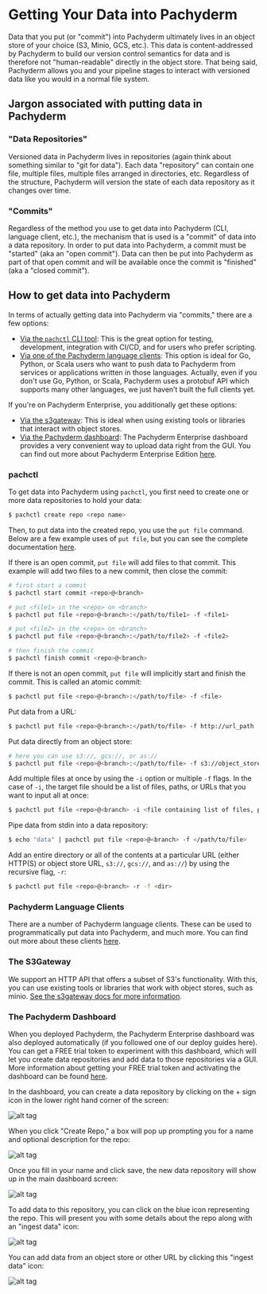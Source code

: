 # Getting Your Data into Pachyderm

Data that you put (or "commit") into Pachyderm ultimately lives in an object
store of your choice (S3, Minio, GCS, etc.).  This data is content-addressed by
Pachyderm to build our version control semantics for data and is therefore not
"human-readable" directly in the object store.  That being said, Pachyderm
allows you and your pipeline stages to interact with versioned data like you
would in a normal file system.

## Jargon associated with putting data in Pachyderm

### "Data Repositories"

Versioned data in Pachyderm lives in repositories (again think about something
similar to "git for data").  Each data "repository" can contain one file,
multiple files, multiple files arranged in directories, etc.  Regardless of the
structure, Pachyderm will version the state of each data repository as it
changes over time. 

### "Commits"

Regardless of the method you use to get data into Pachyderm (CLI, language client, etc.), 
the mechanism that is used is a "commit" of data into a data
repository. In order to put data into Pachyderm, a commit must be "started" (aka
an "open commit").  Data can then be put into Pachyderm as part of that open commit and will be available once the commit is "finished" (aka a "closed commit").

## How to get data into Pachyderm

In terms of actually getting data into Pachyderm via "commits," there are
a few options:

- [Via the `pachctl` CLI tool](#pachctl): This is the great option for testing, development, 
  integration with CI/CD, and for users who prefer scripting.
- [Via one of the Pachyderm language clients](#pachyderm-language-clients): This option is ideal for Go, Python,
  or Scala users who want to push data to Pachyderm from services or
  applications written in those languages. Actually, even if you don't use Go,
  Python, or Scala, Pachyderm uses a protobuf API which supports many other
  languages, we just haven’t built the full clients yet.

If you're on Pachyderm Enterprise, you additionally get these options:

- [Via the s3gateway](#the-s3gateway): This is ideal when using existing tools
  or libraries that interact with object stores.
- [Via the Pachyderm dashboard](#the-pachyderm-dashboard): The Pachyderm Enterprise dashboard provides a
  very convenient way to upload data right from the GUI. You can find out more
  about Pachyderm Enterprise Edition [here](../enterprise/overview.html).

### pachctl

To get data into Pachyderm using `pachctl`, you first need to create one or
more data repositories to hold your data:

```sh
$ pachctl create repo <repo name>
```

Then, to put data into the created repo, you use the `put file` command. Below
are a few example uses of `put file`, but you can see the complete
documentation [here](../pachctl/pachctl_put_file.html).

If there is an open commit, `put file` will add files to that commit. This example will add two files to a new commit, then close the commit:

```sh
# first start a commit
$ pachctl start commit <repo>@<branch>

# put <file1> in the <repo> on <branch>
$ pachctl put file <repo>@<branch>:</path/to/file1> -f <file1>

# put <file2> in the <repo> on <branch>
$ pachctl put file <repo>@<branch>:</path/to/file2> -f <file2>

# then finish the commit
$ pachctl finish commit <repo>@<branch>
```

If there is not an open commit, `put file` will implicitly start and finish the commit. This is called an atomic commit:

```sh
$ pachctl put file <repo>@<branch>:</path/to/file> -f <file> 
```

Put data from a URL:

```sh
$ pachctl put file <repo>@<branch>:</path/to/file> -f http://url_path
```

Put data directly from an object store:

```sh
# here you can use s3://, gcs://, or as://
$ pachctl put file <repo>@<branch>:</path/to/file> -f s3://object_store_url
```
Add multiple files at once by using the `-i` option or multiple `-f` flags. In
the case of `-i`, the target file should be a list of files, paths, or URLs
that you want to input all at once:

```sh
$ pachctl put file <repo>@<branch> -i <file containing list of files, paths, or URLs>
```

Pipe data from stdin into a data repository:

```sh
$ echo "data" | pachctl put file <repo>@<branch> -f </path/to/file>
```

Add an entire directory or all of the contents at a particular URL (either
HTTP(S) or object store URL, `s3://`, `gcs://`, and `as://`) by using the
recursive flag, `-r`:

```sh
$ pachctl put file <repo>@<branch> -r -f <dir>
```

### Pachyderm Language Clients

There are a number of Pachyderm language clients.  These can be used to
programmatically put data into Pachyderm, and much more.  You can find out more
about these clients [here](../reference/clients.html).

### The S3Gateway

We support an HTTP API that offers a subset of S3's functionality. With this,
you can use existing tools or libraries that work with object stores, such as
minio. [See the s3gateway docs for more information](../enterprise/s3gateway.html).

### The Pachyderm Dashboard

When you deployed Pachyderm, the Pachyderm Enterprise dashboard was also
deployed automatically (if you followed one of our deploy guides here). You can
get a FREE trial token to experiment with this dashboard, which will let you create 
data repositories and add data to those repositories via a GUI. More information
about getting your FREE trial token and activating the dashboard can be found
[here](http://pachyderm.readthedocs.io/en/latest/enterprise/deployment.html#activate-via-the-dashboard).

In the dashboard, you can create a data repository by clicking on the + sign icon
in the lower right hand corner of the screen:

![alt tag](dash_data1.png)

When you click "Create Repo," a box will pop up prompting you for a name and
optional description for the repo:

![alt tag](dash_data2.png)

Once you fill in your name and click save, the new data repository will show up
in the main dashboard screen:

![alt tag](dash_data3.png)

To add data to this repository, you can click on the blue icon representing
the repo. This will present you with some details about the repo along with an
"ingest data" icon:

![alt tag](dash_data4.png)

You can add data from an object store or other URL by clicking this "ingest data"
icon:

![alt tag](dash_data5.png)

